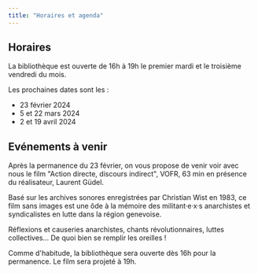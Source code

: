```yaml
---
title: "Horaires et agenda"
---
```


## Horaires

La bibliothèque est ouverte de 16h à 19h le premier mardi et le troisième vendredi du mois.

Les prochaines dates sont les :
- 23 février 2024
- 5 et 22 mars 2024
- 2 et 19 avril 2024

## Evénements à venir
Après la permanence du 23 février, on vous propose de venir voir avec nous le film "Action directe, discours indirect", VOFR, 63 min en présence du réalisateur, Laurent Güdel.

Basé sur les archives sonores enregistrées par Christian Wist en 1983, ce film sans images est une ôde à la mémoire des militant·e·x·s anarchistes et syndicalistes en lutte dans la région genevoise.

Réflexions et causeries anarchistes, chants révolutionnaires, luttes collectives... De quoi bien se remplir les oreilles !

Comme d'habitude, la bibliothèque sera ouverte dès 16h pour la permanence.
Le film sera projeté à 19h.
